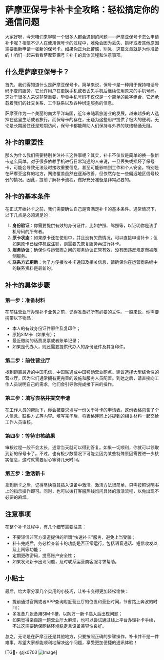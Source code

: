 # 萨摩亚保号卡补卡全攻略：轻松搞定你的通信问题

大家好呀，今天咱们来聊聊一个很多人都会遇到的问题——萨摩亚保号卡怎么申请补卡呢？相信不少人在使用保号卡的过程中，难免会因为丢失、损坏或者其他原因需要重新申请一张新的保号卡。如果你正为此苦恼，别急，这篇文章就是为你准备的！咱们一起来看看萨摩亚保号卡补卡的具体流程和注意事项。

## 什么是萨摩亚保号卡？

首先，我们得知道什么是萨摩亚保号卡。简单来说，保号卡是一种用于保持电话号码不变的服务，它允许用户在更换手机或者丢失手机后继续使用原来的手机号码。这对于很多人来说非常重要，毕竟手机号码不仅仅是一个简单的数字组合，它还承载着我们的社交关系、工作联系以及各种绑定服务的信息。

萨摩亚作为一个美丽的南太平洋岛国，近年来随着旅游业的发展，越来越多的人选择在这里生活或者旅行。而保号卡的存在，无疑为这些用户提供了极大的便利。无论是长期居住还是短期访问，保号卡都能帮助人们保持与外界的联络畅通无阻。

## 补卡的重要性

那么为什么我们需要特别关注补卡这件事呢？其实，补卡不仅仅是简单的换一张新卡这么简单。对于很多依赖手机进行日常沟通的人来说，一旦丢失或损坏了保号卡，可能会导致无法及时接收重要信息，甚至可能影响到工作和个人安全。特别是在萨摩亚这样的地方，网络覆盖虽然在逐渐改善，但依然存在一些偏远地区信号较弱的情况。因此，提前了解补卡流程，做好充分准备是非常必要的。

## 补卡的基本条件

在正式开始补卡之前，我们需要确认自己是否满足补卡的基本条件。通常情况下，以下几点是必须满足的：

1. **身份验证**：你需要提供有效的身份证件，比如护照、驾照等，以证明你是该手机号码的所有者。
2. **原卡状态**：如果原卡还在使用中，并且没有欠费情况，可以直接申请补卡；但如果原卡已经停机或注销，则需要先恢复服务再进行补卡。
3. **服务协议**：确保你与运营商之间的服务协议正常有效，没有因违反规定而被限制服务。
4. **联系方式更新**：为了方便接收补卡通知及相关信息，请确保你在运营商系统中的联系资料是最新的。

## 补卡的具体步骤

### 第一步：准备材料

在前往营业厅办理补卡业务之前，记得准备好所有必要的文件。一般来说，你需要携带以下物品：
- 本人的有效身份证件原件及复印件；
- 原始SIM卡（如果有）；
- 最近缴纳的话费发票或者账单记录；
- 如果是代办人，则还需要提供代办人的身份证件及其复印件。

### 第二步：前往营业厅

找到距离最近的中国电信、中国联通或中国移动营业网点。建议选择大型综合性的营业厅，因为它们通常拥有更完善的设施和服务人员配置。到达之后，请直接向工作人员说明自己的需求，他们会引导你完成接下来的操作。

### 第三步：填写表格并提交申请

在工作人员的帮助下，你会被要求填写一份关于补卡的申请表。这份表格包含了个人信息、联系方式等内容。填写完毕后，将表格连同上述提到的相关材料一起交给工作人员审核。

### 第四步：等待审核结果

审核过程一般不会太长，通常当天就可以得到答复。如果一切顺利，你就可以领取到新的保号卡了。不过，也有极少数情况下可能会因为某些特殊原因需要进一步核实信息，这时就需要耐心等待几天时间。

### 第五步：激活新卡

拿到新卡之后，记得尽快将其插入设备中激活。激活方法很简单，只需按照说明书上的指示操作即可。同时，也可以拨打客服热线询问具体的激活流程，以免出现不必要的麻烦。

## 注意事项

在整个补卡过程中，有几个细节需要注意：
- 不要轻信非官方渠道提供的所谓“快速补卡”服务，避免上当受骗；
- 补卡完成后，务必检查新卡的功能是否正常运行，包括语音通话、短信收发以及上网等功能；
- 定期更改密码，提高账户安全性；
- 如果发现新卡出现问题，及时联系运营商客服寻求帮助。

## 小贴士

最后，给大家分享几个实用的小技巧，让补卡变得更加轻松愉快：
- 提前通过官网或者APP查询附近营业厅的位置和营业时间，节省路上奔波的时间；
- 多准备几张备用SIM卡槽，以防万一新卡插入后出现问题；
- 如果觉得亲自跑一趟营业厅太麻烦，也可以尝试通过线上平台办理补卡手续，不过这需要确保网络环境稳定且设备兼容性良好。

总之，无论是在萨摩亚还是其他地方，只要按照正确的步骤操作，补卡并不是一件难事。希望大家都能顺利地解决这个问题，享受更加便捷的通讯体验！

[TG💪+ @jx0703 ![Image](https://github.com/user-attachments/assets/dbca1d08-cadb-493c-b0ec-ad6f7a83f270)]